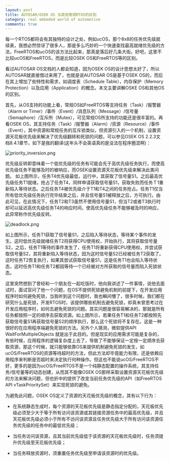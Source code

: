 ```yaml
---
layout: post
title: AUTOSAR/OSEK OS 与其他常规RTOS的区别
category: real embeded world of automotive
comments: true
---
```


每一个RTOS都将会有其独特的设计之处，例如ucOS，那个8x8的任务优先级就续表，我想必然惊讶了很多人，那是多么巧妙的一个快速查找最高就绪优先级的方法，FreeRTOS和ucOS的该方法比起来，那真是落后好几条大街。好吧，这里不比较ucOS和FreeRTOS，而是比较OSEK OS和FreeRTOS等的区别。

看过AUTOSAR OS文档的人都会知道，因为OSEK OS的设计思想太好了，所以AUTOSAR就直接借过来用了，也就是说AUTOSAR OS是基于OSEK OS的，而后在其上增加了些特性和需求，如调度表（Schedule Table），内存保护（Memory Protection）以及应用（Application）的概念。本文主要讲解OSKE OS和其他OS的区别。

首先，从OS支持的功能上看，常规OS如FreeRTOS等支持任务（Task）/报警器（Alarm or Timer）/事件（Event）/消息队列（Message）/信号量（Semaphore）/互斥所（Mutex），可见常规OS所支持的功能还是很丰富的。再看OSEK OS，其支持任务（Task）/报警器（Alarm）/资源（Resource）/事件（Event），其中资源和常规任务的互斥锁类似，但资源引入的一个机制，设置资源天花板优先级来解决了优先级翻转和死锁的问题，可以参见OSEK OS 2.2.3文档8.4.1章节，如下是我的翻译(这年头不会英语真的是没法在程序圈混啊)：

![priority_inversion.png](/as/images/rewoa/priority_inversion.png)

优先级反转即意味着一个低优先级的任务有可能会先于高优先级任务执行，而使高优先级任务不能够及时的被响应，而OSEK设置资源天花板优先级来解决此类问题。
如上图所示，任务T4优先级最低，运行中，其获取了信号量S1。之后最高优先级任务T1就绪，抢占了任务T4，同样申请获取信号量S1，获取失败而任务Ｔ1重新陷入等待状态。之后任务T4被优先级介于T1和T4之间的任务抢占。任务T1仅当所有低优先级任务执行完毕结束之后，并且信号量S1被释放之后，方可执行。由此可见，在此情况下，任务T2和T3虽然不使用信号量S1，但当T2或者T3执行时却可以延迟高优先级任务T4的响应时间，使高优先级任务不能够被及时的响应，此异常称作优先级反转。

![deadlock.png](/as/images/rewoa/deadlock.png)

如上图所示，任务T1获取了信号量S1，之后陷入等待状态，等待某个事件的发生。这时低优先级就绪任务T2将获得CPU使用权，开始执行，其将获取信号量S2，之后，任务T1等待的事件发生了，任务T1将重新获得CPU使用权，并尝试获取信号量S2，其将重新陷入等待状态，因为这时信号量S2已经被任务T2获取了。这时任务T2恢复执行，如果其尝试获取信号量S1，这是任务T1也会陷入等待状态，这时任务T1和任务T2都因等待一个已经被对方所获取的信号量而陷入死锁状态。

这里突然想到了曾经和一个朋友在一起吃饭时，他向我讲述了一件事情，说他去面试时，面试官问了他一个问题，在OS不提供死锁避免机制的前提下，在开发应用程序时如何避免死锁，当我听到这个问题时，我也瞬间懵了，很多时候，我们都在研究什么是死锁，开发RTOS时，该提供哪些机制去避免死锁，却真未曾思考过在开发应用程序时，如何去避免死锁的问题。其实问题是很容易解决的，那就是所有任务都按照一定的顺序去获取资源。如上图所示，若果任务T1和任务T2都按照先获取信号量S1再获取信号量S2的顺序执行，那么这个死锁将不复存在。这是一种很好的在应用程序端避免死锁的方法。另外个人猜测，微软提供API WaitForMultipleObjects 就是出于此目的。但是现实的应用需求可能是复杂的，有些时候，应用程序的逻辑复杂度上去了，导致了不能够保证一定按一定顺序去获取资源，那这个时候，就只能够依靠OS来提供机制避免死锁的发生，如ucOS/FreeRTOS的资源等待超时的方法，但此方法却毕竟能力有限，还是依赖应用程序来判断是否超时来决定执行何种操作。但这也不能说ucOS/FreeRTOS不好，更多的是因为ucOS/FreeRTOS不是一个纯静态配置的操作系统，其支持任务/信号量等的动态创建，从而其不能像OSEK OS那样采取设置资源天花板优先级的方法来解决问题，但也折中的提供了改变当前任务优先级的API（如FreeRTOS API vTaskPrioritySet）来实现死锁的避免。

为避免此问题，OSEK OS定义了资源的天花板优先级的概念，其有以下行为：

* 在系统静态生成时，每个资源的天花板优先级是静态指定分配的，天花板优先级必须至少大于等于所有访问该资源或其链接资源任务中的最高优先级，并且天花板优先级必须小于所有不访问该资源且任务优先级大于所有访问该资源任务优先级的任务中的最低优先级；

* 当任务访问该资源，且其当前优先级低于该资源的天花板优先级时，任务须提升优先级至天花板优先级；

* 当任务释放资源时，须重置任务优先级至申请该资源时的优先级。

